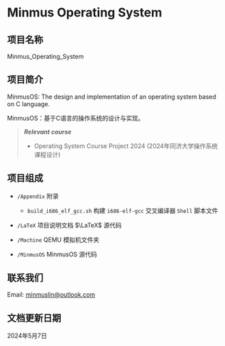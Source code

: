 # Minmus Operating System

## 项目名称

Minmus_Operating_System

## 项目简介

MinmusOS: The design and implementation of an operating system based on C language.

MinmusOS：基于C语言的操作系统的设计与实现。

> ***Relevant course***
> * Operating System Course Project 2024 (2024年同济大学操作系统课程设计)

## 项目组成

* `/Appendix`
附录

  * `build_i686_elf_gcc.sh`
  构建  `i686-elf-gcc` 交叉编译器 `Shell` 脚本文件

* `/LaTeX`
项目说明文档 $\LaTeX$ 源代码

* `/Machine`
QEMU 模拟机文件夹

* `/MinmusOS`
MinmusOS 源代码

## 联系我们

Email: minmuslin@outlook.com

## 文档更新日期

2024年5月7日